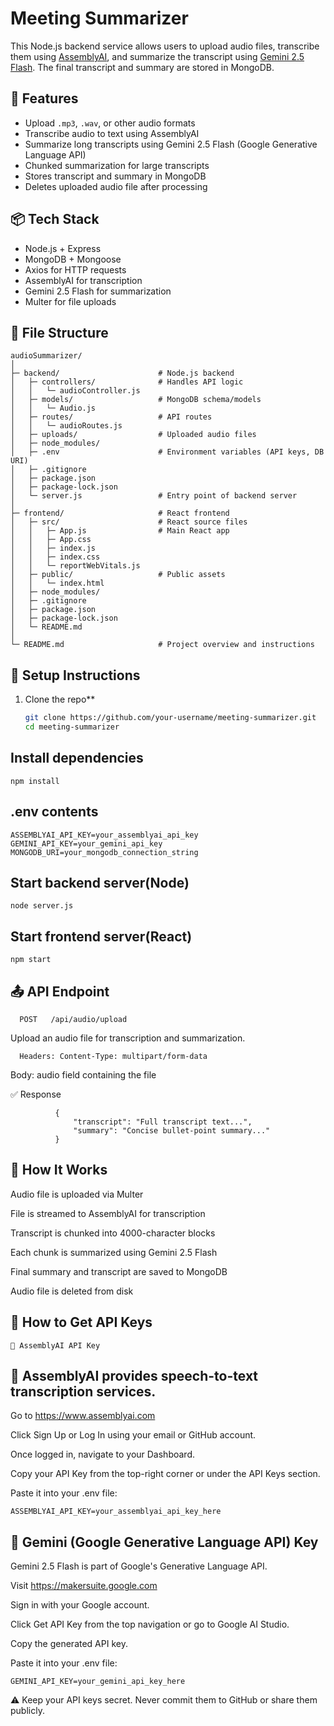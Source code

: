 # Meeting Summarizer

This Node.js backend service allows users to upload audio files, transcribe them using [AssemblyAI](https://www.assemblyai.com/), and summarize the transcript using [Gemini 2.5 Flash](https://ai.google.dev/). The final transcript and summary are stored in MongoDB.

## 🚀 Features

- Upload `.mp3`, `.wav`, or other audio formats
- Transcribe audio to text using AssemblyAI
- Summarize long transcripts using Gemini 2.5 Flash (Google Generative Language API)
- Chunked summarization for large transcripts
- Stores transcript and summary in MongoDB
- Deletes uploaded audio file after processing

## 📦 Tech Stack

- Node.js + Express
- MongoDB + Mongoose
- Axios for HTTP requests
- AssemblyAI for transcription
- Gemini 2.5 Flash for summarization
- Multer for file uploads

## 📁 File Structure

    audioSummarizer/
    │
    ├─ backend/                      # Node.js backend
    │   ├─ controllers/              # Handles API logic
    │   │   └─ audioController.js
    │   ├─ models/                   # MongoDB schema/models
    │   │   └─ Audio.js
    │   ├─ routes/                   # API routes
    │   │   └─ audioRoutes.js
    │   ├─ uploads/                  # Uploaded audio files
    │   ├─ node_modules/             
    │   ├─ .env                      # Environment variables (API keys, DB URI)
    │   ├─ .gitignore
    │   ├─ package.json
    │   ├─ package-lock.json
    │   └─ server.js                 # Entry point of backend server
    │
    ├─ frontend/                     # React frontend
    │   ├─ src/                      # React source files
    │   │   ├─ App.js                # Main React app
    │   │   ├─ App.css
    │   │   ├─ index.js
    │   │   ├─ index.css
    │   │   └─ reportWebVitals.js
    │   ├─ public/                   # Public assets
    │   │   └─ index.html
    │   ├─ node_modules/
    │   ├─ .gitignore
    │   ├─ package.json
    │   ├─ package-lock.json
    │   └─ README.md
    │
    └─ README.md                     # Project overview and instructions



## 🔧 Setup Instructions

1. Clone the repo**

   ```bash
   git clone https://github.com/your-username/meeting-summarizer.git
   cd meeting-summarizer


## Install dependencies
    npm install


## .env contents
    ASSEMBLYAI_API_KEY=your_assemblyai_api_key
    GEMINI_API_KEY=your_gemini_api_key
    MONGODB_URI=your_mongodb_connection_string


## Start backend server(Node)
    node server.js


## Start frontend server(React)
    npm start




## 📤 API Endpoint


      
      POST   /api/audio/upload
  
  Upload an audio file for transcription and summarization.

      Headers: Content-Type: multipart/form-data
  
  Body: audio field containing the file

  ✅ Response
              
              {
                  "transcript": "Full transcript text...",
                  "summary": "Concise bullet-point summary..."
              }



## 🧠 How It Works

  Audio file is uploaded via Multer

  File is streamed to AssemblyAI for transcription

  Transcript is chunked into 4000-character blocks

  Each chunk is summarized using Gemini 2.5 Flash

  Final summary and transcript are saved to MongoDB

  Audio file is deleted from disk




## 🔐 How to Get API Keys
  
  
	🧠 AssemblyAI API Key
      
  ## 🌟 AssemblyAI provides speech-to-text transcription services.
      
  Go to https://www.assemblyai.com

  Click Sign Up or Log In using your email or GitHub account.

  Once logged in, navigate to your Dashboard.

  Copy your API Key from the top-right corner or under the API Keys section.

  Paste it into your .env file:
  
    ASSEMBLYAI_API_KEY=your_assemblyai_api_key_here
    

  ## 🌟 Gemini (Google Generative Language API) Key
   
   Gemini 2.5 Flash is part of Google's Generative Language API.

   Visit https://makersuite.google.com

   Sign in with your Google account.

   Click Get API Key from the top navigation or go to Google AI Studio.

   Copy the generated API key.

   Paste it into your .env file:

    GEMINI_API_KEY=your_gemini_api_key_here

    
⚠️ Keep your API keys secret. Never commit them to GitHub or share them publicly.




